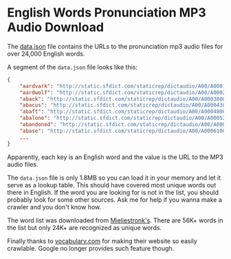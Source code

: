 # English Words Pronunciation MP3 Audio Download

The [data.json](data.json) file contains the URLs to the pronunciation mp3 audio files for over 24,000 English words.

A segment of the `data.json` file looks like this:

```json
{
	"aardvark": "http://static.sfdict.com/staticrep/dictaudio/A00/A0001900.mp3",
	"aardwolf": "http://static.sfdict.com/staticrep/dictaudio/A00/A0002000.mp3",
	"aback": "http://static.sfdict.com/staticrep/dictaudio/A00/A0003800.mp3",
	"abacus": "http://static.sfdict.com/staticrep/dictaudio/A00/A0004300.mp3",
	"abaft": "http://static.sfdict.com/staticrep/dictaudio/A00/A0004800.mp3",
	"abalone": "http://static.sfdict.com/staticrep/dictaudio/A00/A0005200.mp3",
	"abandoned": "http://static.sfdict.com/staticrep/dictaudio/A00/A0005700.mp3",
	"abase": "http://static.sfdict.com/staticrep/dictaudio/A00/A0006100.mp3",
	...
}
```

Apparently, each key is an English word and the value is the URL to the MP3 audio files.

The `data.json` file is only 1.8MB so you can load it in your memory and let it serve as a lookup table. This should have covered most unique words out there in English. If the word you are looking for is not in the list, you should probably look for some other sources. Ask me for help if you wanna make a crawler and you don't know how.

The word list was downloaded from [Mieliestronk's](http://www.mieliestronk.com/wordlist.html). There are 56K+ words in the list but only 24K+ are recognized as unique words.

Finally thanks to [vocabulary.com](http://vocabulary.com) for making their website so easily crawlable. Google no longer provides such feature though. 
